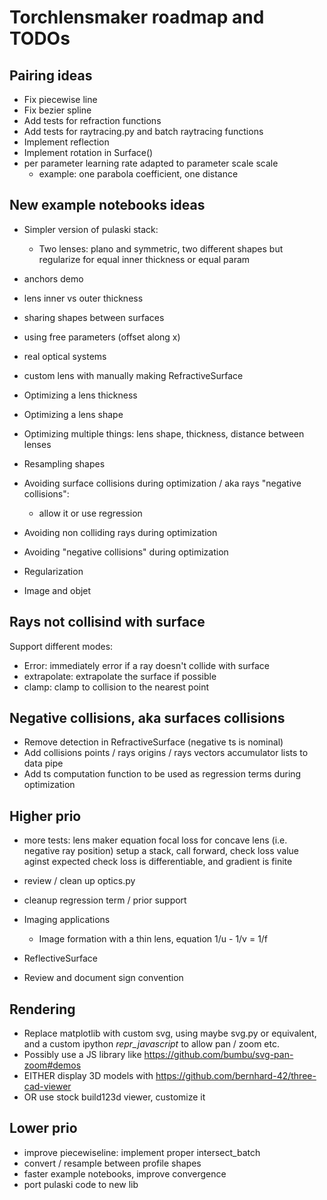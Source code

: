 # Torchlensmaker roadmap and TODOs

## Pairing ideas

* Fix piecewise line
* Fix bezier spline
* Add tests for refraction functions
* Add tests for raytracing.py and batch raytracing functions
* Implement reflection
* Implement rotation in Surface()
* per parameter learning rate adapted to parameter scale scale
    * example: one parabola coefficient, one distance


## New example notebooks ideas

* Simpler version of pulaski stack: 
    * Two lenses: plano and symmetric, two different shapes but regularize for equal inner thickness or equal param

* anchors demo
* lens inner vs outer thickness
* sharing shapes between surfaces
* using free parameters (offset along x)
* real optical systems
* custom lens with manually making RefractiveSurface

* Optimizing a lens thickness
* Optimizing a lens shape
* Optimizing multiple things: lens shape, thickness, distance between lenses
* Resampling shapes

* Avoiding surface collisions during optimization / aka rays "negative collisions":
    * allow it or use regression
* Avoiding non colliding rays during optimization
* Avoiding "negative collisions" during optimization
* Regularization

* Image and objet


## Rays not collisind with surface

Support different modes:
* Error: immediately error if a ray doesn't collide with surface
* extrapolate: extrapolate the surface if possible
* clamp: clamp to collision to the nearest point


## Negative collisions, aka surfaces collisions

* Remove detection in RefractiveSurface (negative ts is nominal)
* Add collisions points / rays origins / rays vectors accumulator lists to data pipe
* Add ts computation function to be used as regression terms during optimization


## Higher prio

*  more tests:
    lens maker equation
    focal loss for concave lens (i.e. negative ray position)
    setup a stack, call forward, check loss value aginst expected
    check loss is differentiable, and gradient is finite

* review / clean up optics.py
* cleanup regression term / prior support
* Imaging applications
    * Image formation with a thin lens, equation 1/u - 1/v = 1/f

* ReflectiveSurface

* Review and document sign convention

## Rendering

* Replace matplotlib with custom svg, using maybe svg.py or equivalent, and a custom ipython _repr_javascript_ to allow pan / zoom etc.
* Possibly use a JS library like https://github.com/bumbu/svg-pan-zoom#demos
* EITHER display 3D models with https://github.com/bernhard-42/three-cad-viewer
* OR use stock build123d viewer, customize it

## Lower prio

* improve piecewiseline: implement proper intersect_batch
* convert / resample between profile shapes
* faster example notebooks, improve convergence
* port pulaski code to new lib
